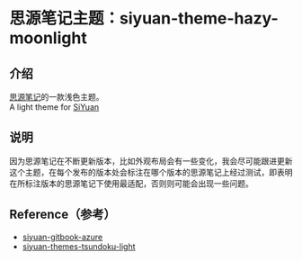 # 思源笔记主题：siyuan-theme-hazy-moonlight

## 介绍

[思源笔记](http://github.com/siyuan-note/siyuan)的一款浅色主题。<br/>
A light theme for [SiYuan](http://github.com/siyuan-note/siyuan)


## 说明
因为思源笔记在不断更新版本，比如外观布局会有一些变化，我会尽可能跟进更新这个主题，在每个发布的版本处会标注在哪个版本的思源笔记上经过测试，即表明在所标注版本的思源笔记下使用最适配，否则则可能会出现一些问题。


## Reference（参考）

- [siyuan-gitbook-azure](https://github.com/yuuuxt/siyuan-gitbook-azure)
- [siyuan-themes-tsundoku-light](https://github.com/Achuan-2/siyuan-themes-tsundoku-light)


